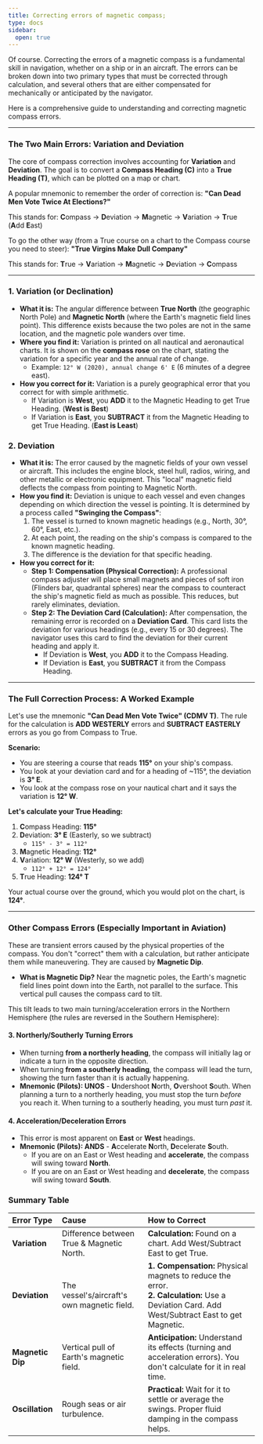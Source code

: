 ```yaml
---
title: Correcting errors of magnetic compass;
type: docs
sidebar:
  open: true
---
```


Of course. Correcting the errors of a magnetic compass is a fundamental skill in navigation, whether on a ship or in an aircraft. The errors can be broken down into two primary types that must be corrected through calculation, and several others that are either compensated for mechanically or anticipated by the navigator.

Here is a comprehensive guide to understanding and correcting magnetic compass errors.

---

### The Two Main Errors: Variation and Deviation

The core of compass correction involves accounting for **Variation** and **Deviation**. The goal is to convert a **Compass Heading (C)** into a **True Heading (T)**, which can be plotted on a map or chart.

A popular mnemonic to remember the order of correction is:
**"Can Dead Men Vote Twice At Elections?"**

This stands for:
**C**ompass -> **D**eviation -> **M**agnetic -> **V**ariation -> **T**rue (**A**dd **E**ast)

To go the other way (from a True course on a chart to the Compass course you need to steer):
**"True Virgins Make Dull Company"**

This stands for:
**T**rue -> **V**ariation -> **M**agnetic -> **D**eviation -> **C**ompass

---

### 1. Variation (or Declination)

*   **What it is:** The angular difference between **True North** (the geographic North Pole) and **Magnetic North** (where the Earth's magnetic field lines point). This difference exists because the two poles are not in the same location, and the magnetic pole wanders over time.
*   **Where you find it:** Variation is printed on all nautical and aeronautical charts. It is shown on the **compass rose** on the chart, stating the variation for a specific year and the annual rate of change.
    *   Example: `12° W (2020), annual change 6' E` (6 minutes of a degree east).
*   **How you correct for it:** Variation is a purely geographical error that you correct for with simple arithmetic.
    *   If Variation is **West**, you **ADD** it to the Magnetic Heading to get True Heading. (**West is Best**)
    *   If Variation is **East**, you **SUBTRACT** it from the Magnetic Heading to get True Heading. (**East is Least**)

### 2. Deviation

*   **What it is:** The error caused by the magnetic fields of your own vessel or aircraft. This includes the engine block, steel hull, radios, wiring, and other metallic or electronic equipment. This "local" magnetic field deflects the compass from pointing to Magnetic North.
*   **How you find it:** Deviation is unique to each vessel and even changes depending on which direction the vessel is pointing. It is determined by a process called **"Swinging the Compass"**:
    1.  The vessel is turned to known magnetic headings (e.g., North, 30°, 60°, East, etc.).
    2.  At each point, the reading on the ship's compass is compared to the known magnetic heading.
    3.  The difference is the deviation for that specific heading.
*   **How you correct for it:**
    *   **Step 1: Compensation (Physical Correction):** A professional compass adjuster will place small magnets and pieces of soft iron (Flinders bar, quadrantal spheres) near the compass to counteract the ship's magnetic field as much as possible. This reduces, but rarely eliminates, deviation.
    *   **Step 2: The Deviation Card (Calculation):** After compensation, the remaining error is recorded on a **Deviation Card**. This card lists the deviation for various headings (e.g., every 15 or 30 degrees). The navigator uses this card to find the deviation for their current heading and apply it.
        *   If Deviation is **West**, you **ADD** it to the Compass Heading.
        *   If Deviation is **East**, you **SUBTRACT** it from the Compass Heading.

---

### The Full Correction Process: A Worked Example

Let's use the mnemonic **"Can Dead Men Vote Twice" (CDMV T)**.
The rule for the calculation is **ADD WESTERLY** errors and **SUBTRACT EASTERLY** errors as you go from Compass to True.

**Scenario:**
*   You are steering a course that reads **115°** on your ship's compass.
*   You look at your deviation card and for a heading of ~115°, the deviation is **3° E**.
*   You look at the compass rose on your nautical chart and it says the variation is **12° W**.

**Let's calculate your True Heading:**

1.  **C**ompass Heading: **115°**
2.  **D**eviation: **3° E** (Easterly, so we subtract)
    *   `115° - 3° = 112°`
3.  **M**agnetic Heading: **112°**
4.  **V**ariation: **12° W** (Westerly, so we add)
    *   `112° + 12° = 124°`
5.  **T**rue Heading: **124° T**

Your actual course over the ground, which you would plot on the chart, is **124°**.

---

### Other Compass Errors (Especially Important in Aviation)

These are transient errors caused by the physical properties of the compass. You don't "correct" them with a calculation, but rather anticipate them while maneuvering. They are caused by **Magnetic Dip**.

*   **What is Magnetic Dip?** Near the magnetic poles, the Earth's magnetic field lines point down into the Earth, not parallel to the surface. This vertical pull causes the compass card to tilt.

This tilt leads to two main turning/acceleration errors in the Northern Hemisphere (the rules are reversed in the Southern Hemisphere):

#### 3. Northerly/Southerly Turning Errors

*   When turning **from a northerly heading**, the compass will initially lag or indicate a turn in the opposite direction.
*   When turning **from a southerly heading**, the compass will lead the turn, showing the turn faster than it is actually happening.
*   **Mnemonic (Pilots): UNOS** - **U**ndershoot **N**orth, **O**vershoot **S**outh. When planning a turn to a northerly heading, you must stop the turn *before* you reach it. When turning to a southerly heading, you must turn *past* it.

#### 4. Acceleration/Deceleration Errors

*   This error is most apparent on **East** or **West** headings.
*   **Mnemonic (Pilots): ANDS** - **A**ccelerate **N**orth, **D**ecelerate **S**outh.
    *   If you are on an East or West heading and **accelerate**, the compass will swing toward **North**.
    *   If you are on an East or West heading and **decelerate**, the compass will swing toward **South**.

### Summary Table

| Error Type | Cause | How to Correct |
| :--- | :--- | :--- |
| **Variation** | Difference between True & Magnetic North. | **Calculation:** Found on a chart. Add West/Subtract East to get True. |
| **Deviation** | The vessel's/aircraft's own magnetic field. | **1. Compensation:** Physical magnets to reduce the error. <br> **2. Calculation:** Use a Deviation Card. Add West/Subtract East to get Magnetic. |
| **Magnetic Dip** | Vertical pull of Earth's magnetic field. | **Anticipation:** Understand its effects (turning and acceleration errors). You don't calculate for it in real time. |
| **Oscillation** | Rough seas or air turbulence. | **Practical:** Wait for it to settle or average the swings. Proper fluid damping in the compass helps. |